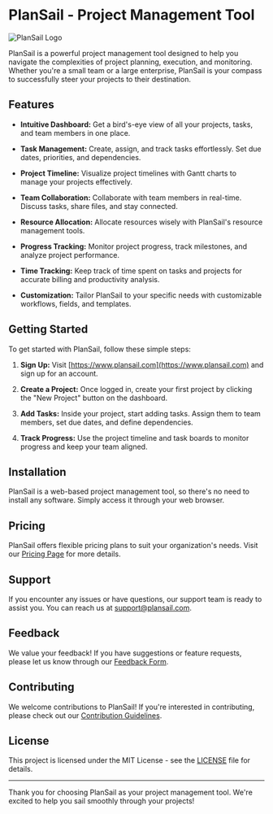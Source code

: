 # PlanSail - Project Management Tool

![PlanSail Logo](https://example.com/plansail-logo.png)

PlanSail is a powerful project management tool designed to help you navigate the complexities of project planning, execution, and monitoring. Whether you're a small team or a large enterprise, PlanSail is your compass to successfully steer your projects to their destination.

## Features

- **Intuitive Dashboard:** Get a bird's-eye view of all your projects, tasks, and team members in one place.

- **Task Management:** Create, assign, and track tasks effortlessly. Set due dates, priorities, and dependencies.

- **Project Timeline:** Visualize project timelines with Gantt charts to manage your projects effectively.

- **Team Collaboration:** Collaborate with team members in real-time. Discuss tasks, share files, and stay connected.

- **Resource Allocation:** Allocate resources wisely with PlanSail's resource management tools.

- **Progress Tracking:** Monitor project progress, track milestones, and analyze project performance.

- **Time Tracking:** Keep track of time spent on tasks and projects for accurate billing and productivity analysis.

- **Customization:** Tailor PlanSail to your specific needs with customizable workflows, fields, and templates.

## Getting Started

To get started with PlanSail, follow these simple steps:

1. **Sign Up:** Visit [https://www.plansail.com](https://www.plansail.com) and sign up for an account.

2. **Create a Project:** Once logged in, create your first project by clicking the "New Project" button on the dashboard.

3. **Add Tasks:** Inside your project, start adding tasks. Assign them to team members, set due dates, and define dependencies.

4. **Track Progress:** Use the project timeline and task boards to monitor progress and keep your team aligned.

## Installation

PlanSail is a web-based project management tool, so there's no need to install any software. Simply access it through your web browser.

## Pricing

PlanSail offers flexible pricing plans to suit your organization's needs. Visit our [Pricing Page](https://www.plansail.com/pricing) for more details.

## Support

If you encounter any issues or have questions, our support team is ready to assist you. You can reach us at [support@plansail.com](mailto:support@plansail.com).

## Feedback

We value your feedback! If you have suggestions or feature requests, please let us know through our [Feedback Form](https://www.plansail.com/feedback).

## Contributing

We welcome contributions to PlanSail! If you're interested in contributing, please check out our [Contribution Guidelines](CONTRIBUTING.md).

## License

This project is licensed under the MIT License - see the [LICENSE](LICENSE) file for details.

---

Thank you for choosing PlanSail as your project management tool. We're excited to help you sail smoothly through your projects!
